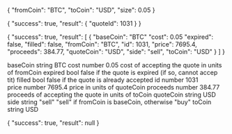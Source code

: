 
{
  "fromCoin": "BTC",
  "toCoin": "USD",
  "size": 0.05
}

{
  "success": true,
  "result": {
    "quoteId": 1031
  }
}

{
  "success": true,
  "result": [
    {
      "baseCoin": "BTC"
      "cost": 0.05
      "expired": false,
      "filled": false,
      "fromCoin": "BTC",
      "id": 1031,
      "price": 7695.4,
      "proceeds": 384.77,
      "quoteCoin": "USD",
      "side": "sell",
      "toCoin": "USD"
    }
  ]
}

baseCoin	string	            BTC	
cost	number	0.05	        cost of accepting the quote in units of fromCoin
expired	bool	false	        if the quote is expired (if so, cannot accep tit)
filled	bool	false	        if the quote is already accepted
id	number	1031	
price	number	7695.4	        price in units of quoteCoin
proceeds	number	384.77	    proceeds of accepting the quote in units of toCoin
quoteCoin	string	            USD	
side	string	"sell"	        "sell" if fromCoin is baseCoin, otherwise "buy"
toCoin	string	USD	

{
  "success": true,
  "result": null
}